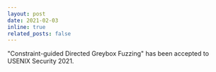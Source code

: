 ```yaml
---
layout: post
date: 2021-02-03
inline: true
related_posts: false
---
```


"Constraint-guided Directed Greybox Fuzzing" has been accepted to USENIX
Security 2021.
